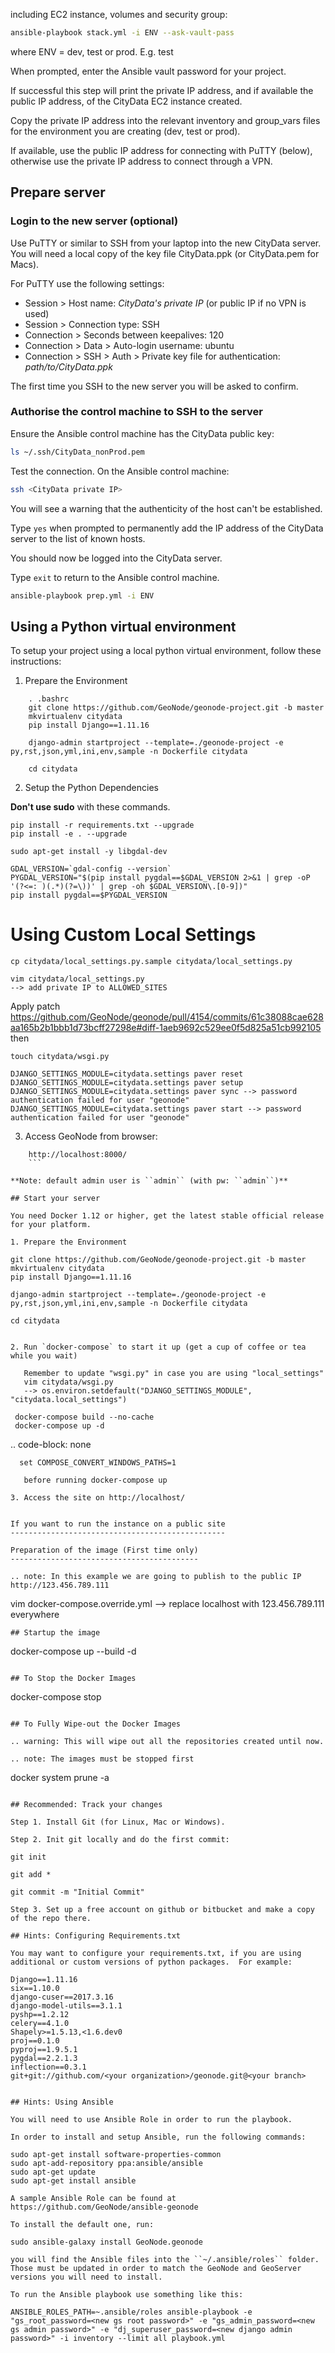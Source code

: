 including EC2 instance, volumes and security group:

```bash
ansible-playbook stack.yml -i ENV --ask-vault-pass
```
where ENV = dev, test or prod. E.g. test

When prompted, enter the Ansible vault password for your project.

If successful this step will print the private IP address, and if available the public IP address, of the CityData EC2 instance created.

Copy the private IP address into the relevant inventory and group_vars files for the environment you are creating (dev, test or prod).

If available, use the public IP address for connecting with PuTTY (below), otherwise use the private IP address to connect through a VPN.

## Prepare server

### Login to the new server (optional)

Use PuTTY or similar to SSH from your laptop into the new CityData server. You will need a local copy of the key file CityData.ppk (or CityData.pem for Macs).

For PuTTY use the following settings:
* Session > Host name: *CityData's private IP* (or public IP if no VPN is used)
* Session > Connection type: SSH
* Connection > Seconds between keepalives: 120
* Connection > Data > Auto-login username: ubuntu
* Connection > SSH > Auth > Private key file for authentication: *path/to/CityData.ppk*

The first time you SSH to the new server you will be asked to confirm.

### Authorise the control machine to SSH to the server

Ensure the Ansible control machine has the CityData public key:
```bash
ls ~/.ssh/CityData_nonProd.pem
```

Test the connection. On the Ansible control machine:
```bash
ssh <CityData private IP>
```

You will see a warning that the authenticity of the host can't be established.

Type `yes` when prompted to permanently add the IP address of the CityData server to the list of known hosts.

You should now be logged into the CityData server.

Type `exit` to return to the Ansible control machine.

```bash
ansible-playbook prep.yml -i ENV
```

## Using a Python virtual environment

To setup your project using a local python virtual environment, follow these instructions:

1. Prepare the Environment

```
    . .bashrc
    git clone https://github.com/GeoNode/geonode-project.git -b master
    mkvirtualenv citydata
    pip install Django==1.11.16

    django-admin startproject --template=./geonode-project -e py,rst,json,yml,ini,env,sample -n Dockerfile citydata

    cd citydata
```

2. Setup the Python Dependencies

**Don't use sudo** with these commands.

```
pip install -r requirements.txt --upgrade
pip install -e . --upgrade

sudo apt-get install -y libgdal-dev

GDAL_VERSION=`gdal-config --version`
PYGDAL_VERSION="$(pip install pygdal==$GDAL_VERSION 2>&1 | grep -oP '(?<=: )(.*)(?=\))' | grep -oh $GDAL_VERSION\.[0-9])"
pip install pygdal==$PYGDAL_VERSION
```

# Using Custom Local Settings
```
cp citydata/local_settings.py.sample citydata/local_settings.py

vim citydata/local_settings.py
--> add private IP to ALLOWED_SITES
```
Apply patch https://github.com/GeoNode/geonode/pull/4154/commits/61c38088cae628aa165b2b1bbb1d73bcff27298e#diff-1aeb9692c529ee0f5d825a51cb992105 then

```
touch citydata/wsgi.py

DJANGO_SETTINGS_MODULE=citydata.settings paver reset
DJANGO_SETTINGS_MODULE=citydata.settings paver setup
DJANGO_SETTINGS_MODULE=citydata.settings paver sync --> password authentication failed for user "geonode"
DJANGO_SETTINGS_MODULE=citydata.settings paver start --> password authentication failed for user "geonode"
```

3. Access GeoNode from browser:

```
    http://localhost:8000/
    ```

**Note: default admin user is ``admin`` (with pw: ``admin``)**

## Start your server

You need Docker 1.12 or higher, get the latest stable official release for your platform.

1. Prepare the Environment

```

    git clone https://github.com/GeoNode/geonode-project.git -b master
    mkvirtualenv citydata
    pip install Django==1.11.16

    django-admin startproject --template=./geonode-project -e py,rst,json,yml,ini,env,sample -n Dockerfile citydata

    cd citydata
```

2. Run `docker-compose` to start it up (get a cup of coffee or tea while you wait)

   Remember to update "wsgi.py" in case you are using "local_settings"
   vim citydata/wsgi.py
   --> os.environ.setdefault("DJANGO_SETTINGS_MODULE", "citydata.local_settings")

 ```
     docker-compose build --no-cache
     docker-compose up -d

   .. code-block: none

      set COMPOSE_CONVERT_WINDOWS_PATHS=1
```
   before running docker-compose up

3. Access the site on http://localhost/


If you want to run the instance on a public site
------------------------------------------------

Preparation of the image (First time only)
------------------------------------------

.. note: In this example we are going to publish to the public IP http://123.456.789.111

```

  vim docker-compose.override.yml
    --> replace localhost with 123.456.789.111 everywhere
```
## Startup the image

```

  docker-compose up --build -d

  ```

## To Stop the Docker Images

```

  docker-compose stop

  ```

## To Fully Wipe-out the Docker Images

.. warning: This will wipe out all the repositories created until now.

.. note: The images must be stopped first

```

  docker system prune -a

```

## Recommended: Track your changes

Step 1. Install Git (for Linux, Mac or Windows).

Step 2. Init git locally and do the first commit:
```
    git init

    git add *

    git commit -m "Initial Commit"
```
Step 3. Set up a free account on github or bitbucket and make a copy of the repo there.

## Hints: Configuring Requirements.txt

You may want to configure your requirements.txt, if you are using additional or custom versions of python packages.  For example:
```
    Django==1.11.16
    six==1.10.0
    django-cuser==2017.3.16
    django-model-utils==3.1.1
    pyshp==1.2.12
    celery==4.1.0
    Shapely>=1.5.13,<1.6.dev0
    proj==0.1.0
    pyproj==1.9.5.1
    pygdal==2.2.1.3
    inflection==0.3.1
    git+git://github.com/<your organization>/geonode.git@<your branch>
```

## Hints: Using Ansible

You will need to use Ansible Role in order to run the playbook.

In order to install and setup Ansible, run the following commands:
```
    sudo apt-get install software-properties-common
    sudo apt-add-repository ppa:ansible/ansible
    sudo apt-get update
    sudo apt-get install ansible
```
A sample Ansible Role can be found at https://github.com/GeoNode/ansible-geonode

To install the default one, run:
```
    sudo ansible-galaxy install GeoNode.geonode
```
you will find the Ansible files into the ``~/.ansible/roles`` folder. Those must be updated in order to match the GeoNode and GeoServer versions you will need to install.

To run the Ansible playbook use something like this:
```
    ANSIBLE_ROLES_PATH=~.ansible/roles ansible-playbook -e "gs_root_password=<new gs root password>" -e "gs_admin_password=<new gs admin password>" -e "dj_superuser_password=<new django admin password>" -i inventory --limit all playbook.yml
```
